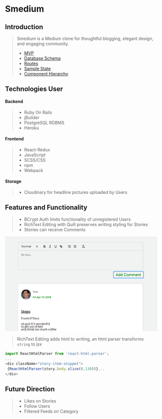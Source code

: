 # Smedium

## Introduction

> Smedium is a Medium clone for thoughtful blogging, elegant design, and engaging community.
> * [MVP](https://github.com/yukichikawada/smedium/wiki/mvp)
> * [Database Schema](https://github.com/yukichikawada/smedium/wiki/database-schema)
> * [Routes](https://github.com/yukichikawada/smedium/wiki/routes)
> * [Sample State](https://github.com/yukichikawada/smedium/wiki/sample-sate)
> * [Component Hierarchy](https://github.com/yukichikawada/smedium/wiki/component-hierarchy-with-wireframes)

## Technologies User


#### Backend
> * Ruby On Rails
> * jBuilder
> * PostgreSQL RDBMS
> * Heroku


#### Frontend
> * React-Redux
> * JavaScript
> * SCSS/CSS
> * npm
> * Webpack


#### Storage
> * Cloudinary for headline pictures uploaded by Users


## Features and Functionality

> * BCrypt Auth limits functionality of unregistered Users
> * RichText Editing with Quill preserves writing styling for Stories
> * Stories can receive Comments

![](https://github.com/yukichikawada/smedium/blob/master/app/assets/images/comment-form.png)

> RichText Editing adds html to writing, an html parser transforms ```string``` to jsx
 ```javascript
 import ReactHtmlParser from 'react-html-parser';
 ...
<div className="story-item-snippet">
  {ReactHtmlParser(story.body.slice(0,130))}...
</div>
```



## Future Direction

> * Likes on Stories
> * Follow Users
> * Filtered Feeds on Category
